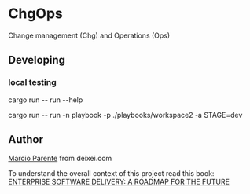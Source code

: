 # ChgOps
Change management (Chg) and Operations (Ops)

## Developing

### local testing
cargo run -- run --help

cargo run -- run -n playbook -p ./playbooks/workspace2 -a STAGE=dev

## Author

[Marcio Parente](https://github.com/deixei) from deixei.com

To understand the overall context of this project read this book: [ENTERPRISE SOFTWARE DELIVERY: A ROADMAP FOR THE FUTURE](https://www.amazon.de/-/en/Marcio-Parente/dp/B0CXTJZJ2X/)